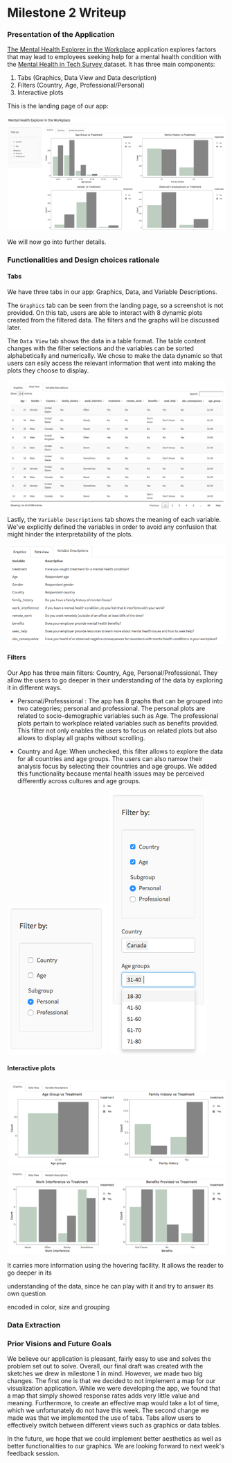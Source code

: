 # Milestone 2 Writeup


### Presentation of the Application

<a href="https://ptung.shinyapps.io/ellognea-ptung-mental-health/">The Mental Health Explorer in the Workplace</a>  application explores factors that may lead to employees seeking help for a mental health condition with the <a href="https://www.kaggle.com/osmi/mental-health-in-tech-survey"> Mental Health in Tech Survey </a> dataset. It has three main components:

1. Tabs (Graphics, Data View and Data description)
2. Filters (Country, Age, Professional/Personal)
3. Interactive plots

This is the landing page of our app:

![](img/LandingPageApp.png)

We will now go into further details.

### Functionalities and  Design choices rationale

#### Tabs
We have three tabs in our app: Graphics, Data, and Variable Descriptions.

The ```Graphics``` tab can be seen from the landing page, so a screenshot is not provided. On this tab, users are able to interact with 8 dynamic plots created from the filtered data. The filters and the graphs will be discussed later.

The ```Data View``` tab shows the data in a table format. The table content changes with the filter selections and the variables can be sorted alphabetically and numerically. We chose to make the data dynamic so that users can esily access the relevant information that went into making the plots they choose to display.

![](img/DataView.png)

Lastly, the ```Variable Descriptions``` tab shows the meaning of each variable. We've explicitly defined the variables in order to avoid any confusion that might hinder the interpretability of the plots.

![](img/VariableDescriptions.png)

#### Filters

Our App has three main filters: Country, Age, Personal/Professional. They allow the users to  go deeper in their understanding of the data by exploring it in different ways.  

- Personal/Professsional : The app has 8 graphs that can be grouped into two categories; personal and professional. The personal plots are related to socio-demographic variables such as Age. The professional plots pertain to workplace related variables such as benefits provided.  This filter not only enables the users to focus on related plots but also allows to display all graphs without scrolling.

- Country and Age:  When unchecked, this filter allows to explore the data for all countries and age groups. The users can also narrow their analysis focus by selecting their countries and age groups. We added this functionality because mental health issues may be perceived differently across cultures and age groups.
 
![](img/FilterSidebarBefore.png)
![](img/FilterSidebarAfter.png)

#### Interactive plots


![](img/Personal.png)
![](img/Professional.png)

 It carries more information using the hovering facility. It allows the reader to go deeper in its

understanding of the data, since he can play with it and try to answer its own question

encoded in color, size and grouping


### Data Extraction


### Prior Visions and Future Goals

We believe our application is pleasant, fairly easy to use and solves the problem set out to solve.
Overall, our final draft was created with the sketches we drew in milestone 1 in mind. However, we made two big changes. The first one is that we decided to not implement a map for our visualization application. While we were developing the app, we found that a map that simply showed response rates adds very little value and meaning. Furthermore, to create an effective map would take a lot of time, which we unfortunately do not have this week. The second change we made was that we implemented the use of tabs. Tabs allow users to effectively switch between different views such as graphics or data tables. 

In the future, we hope that we could implement better aesthetics as well as better functionalities to our graphics. We are looking forward to next week's feedback session.

